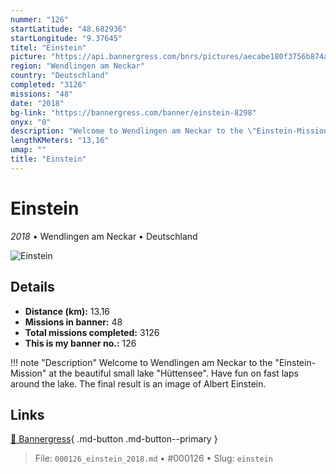 ```yaml
---
nummer: "126"
startLatitude: "48.682936"
startLongitude: "9.37645"
titel: "Einstein"
picture: "https://api.bannergress.com/bnrs/pictures/aecabe180f3756b874a65b238f42aad1"
region: "Wendlingen am Neckar"
country: "Deutschland"
completed: "3126"
missions: "48"
date: "2018"
bg-link: "https://bannergress.com/banner/einstein-8298"
onyx: "0"
description: "Welcome to Wendlingen am Neckar to the \"Einstein-Mission\" at the beautiful small lake \"Hüttensee\". Have fun on fast laps around the lake. The final result is an image of Albert Einstein."
lengthKMeters: "13,16"
umap: ""
title: "Einstein"
---
```

# Einstein

*2018* • Wendlingen am Neckar • Deutschland

![Einstein](https://api.bannergress.com/bnrs/pictures/aecabe180f3756b874a65b238f42aad1)

## Details
- **Distance (km):** 13.16
- **Missions in banner:** 48
- **Total missions completed:** 3126
- **This is my banner no.:** 126


!!! note "Description"
    Welcome to Wendlingen am Neckar to the "Einstein-Mission" at the beautiful small lake "Hüttensee". Have fun on fast laps around the lake. The final result is an image of Albert Einstein.



## Links
[🔗 Bannergress](https://bannergress.com/banner/einstein-8298){ .md-button .md-button--primary }



> File: `000126_einstein_2018.md` • #000126 • Slug: `einstein`

